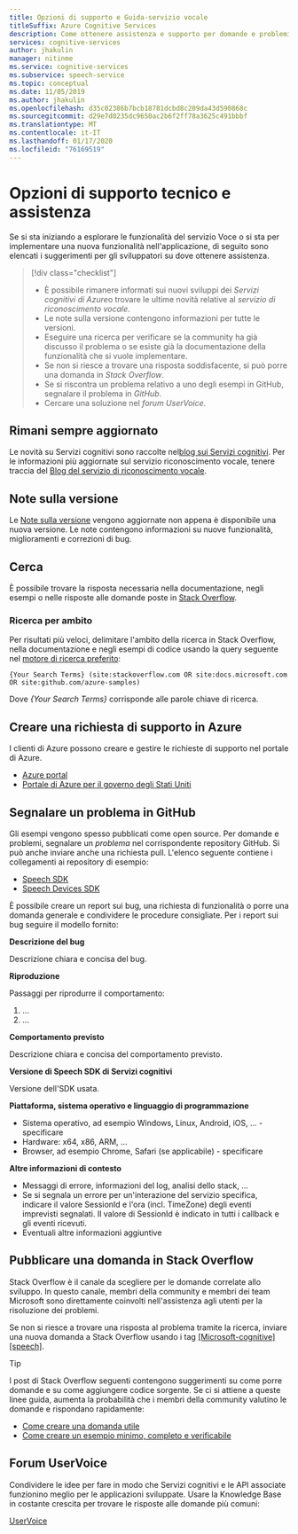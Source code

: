 ```yaml
---
title: Opzioni di supporto e Guida-servizio vocale
titleSuffix: Azure Cognitive Services
description: Come ottenere assistenza e supporto per domande e problemi quando si creano applicazioni che si integrano con il servizio di riconoscimento vocale
services: cognitive-services
author: jhakulin
manager: nitinme
ms.service: cognitive-services
ms.subservice: speech-service
ms.topic: conceptual
ms.date: 11/05/2019
ms.author: jhakulin
ms.openlocfilehash: d35c02386b7bcb18781dcbd8c209da43d590868c
ms.sourcegitcommit: d29e7d0235dc9650ac2b6f2ff78a3625c491bbbf
ms.translationtype: MT
ms.contentlocale: it-IT
ms.lasthandoff: 01/17/2020
ms.locfileid: "76169519"
---
```

# <a name="support-and-help-options"></a>Opzioni di supporto tecnico e assistenza

Se si sta iniziando a esplorare le funzionalità del servizio Voce o si sta per implementare una nuova funzionalità nell'applicazione, di seguito sono elencati i suggerimenti per gli sviluppatori su dove ottenere assistenza.

> [!div class="checklist"]
> * È possibile rimanere informati sui nuovi sviluppi dei *Servizi cognitivi di Azure*o trovare le ultime novità relative al *servizio di riconoscimento vocale*.
> * Le note sulla versione contengono informazioni per tutte le versioni.
> * Eseguire una ricerca per verificare se la community ha già discusso il problema o se esiste già la documentazione della funzionalità che si vuole implementare.
> * Se non si riesce a trovare una risposta soddisfacente, si può porre una domanda in *Stack Overflow*.
> * Se si riscontra un problema relativo a uno degli esempi in GitHub, segnalare il problema in *GitHub*.
> * Cercare una soluzione nel *forum UserVoice*.

## <a name="stay-informed"></a>Rimani sempre aggiornato

Le novità su Servizi cognitivi sono raccolte nel[blog sui Servizi cognitivi](https://azure.microsoft.com/blog/topics/cognitive-services/). Per le informazioni più aggiornate sul servizio riconoscimento vocale, tenere traccia del [Blog del servizio di riconoscimento vocale](https://azure.microsoft.com/blog/tag/speech-service/).

## <a name="release-notes"></a>Note sulla versione

Le [Note sulla versione](https://aka.ms/csspeech/whatsnew) vengono aggiornate non appena è disponibile una nuova versione. Le note contengono informazioni su nuove funzionalità, miglioramenti e correzioni di bug.

## <a name="search"></a>Cerca

È possibile trovare la risposta necessaria nella documentazione, negli esempi o nelle risposte alle domande poste in [Stack Overflow](https://www.stackoverflow.com).

### <a name="scoped-search"></a>Ricerca per ambito

Per risultati più veloci, delimitare l'ambito della ricerca in Stack Overflow, nella documentazione e negli esempi di codice usando la query seguente nel [motore di ricerca preferito](https://bing.com):

```
{Your Search Terms} (site:stackoverflow.com OR site:docs.microsoft.com OR site:github.com/azure-samples)
```

Dove *{Your Search Terms}* corrisponde alle parole chiave di ricerca.

## <a name="create-an-azure-support-request"></a>Creare una richiesta di supporto in Azure

I clienti di Azure possono creare e gestire le richieste di supporto nel portale di Azure.

* [Azure portal](https://ms.portal.azure.com/#blade/Microsoft_Azure_Support/HelpAndSupportBlade/overview)
* [Portale di Azure per il governo degli Stati Uniti](https://portal.azure.us)

## <a name="create-a-github-issue"></a>Segnalare un problema in GitHub

Gli esempi vengono spesso pubblicati come open source. Per domande e problemi, segnalare un *problema* nel corrispondente repository GitHub. Si può anche inviare anche una richiesta pull. L'elenco seguente contiene i collegamenti ai repository di esempio:

* [Speech SDK](https://github.com/Azure-Samples/cognitive-services-speech-sdk/issues)
* [Speech Devices SDK](https://github.com/Azure-Samples/Cognitive-Services-Speech-Devices-SDK/issues)

È possibile creare un report sui bug, una richiesta di funzionalità o porre una domanda generale e condividere le procedure consigliate. Per i report sui bug seguire il modello fornito:

**Descrizione del bug**

Descrizione chiara e concisa del bug.

**Riproduzione**

Passaggi per riprodurre il comportamento:
1. ...
2. ...

**Comportamento previsto**

Descrizione chiara e concisa del comportamento previsto.

**Versione di Speech SDK di Servizi cognitivi**

Versione dell'SDK usata.

**Piattaforma, sistema operativo e linguaggio di programmazione**

 - Sistema operativo, ad esempio Windows, Linux, Android, iOS, ... - specificare
 - Hardware: x64, x86, ARM, ...
 - Browser, ad esempio Chrome, Safari (se applicabile) - specificare

**Altre informazioni di contesto**

 - Messaggi di errore, informazioni del log, analisi dello stack, ...
 - Se si segnala un errore per un'interazione del servizio specifica, indicare il valore SessionId e l'ora (incl. TimeZone) degli eventi imprevisti segnalati. Il valore di SessionId è indicato in tutti i callback e gli eventi ricevuti.
 - Eventuali altre informazioni aggiuntive

## <a name="post-a-question-to-stack-overflow"></a>Pubblicare una domanda in Stack Overflow

Stack Overflow è il canale da scegliere per le domande correlate allo sviluppo. In questo canale, membri della community e membri dei team Microsoft sono direttamente coinvolti nell'assistenza agli utenti per la risoluzione dei problemi.

Se non si riesce a trovare una risposta al problema tramite la ricerca, inviare una nuova domanda a Stack Overflow usando i tag [\[Microsoft-cognitive\]\[speech\]](https://stackoverflow.com/questions/tagged/microsoft-cognitive+speech).

> [!TIP]
> I post di Stack Overflow seguenti contengono suggerimenti su come porre domande e su come aggiungere codice sorgente. Se ci si attiene a queste linee guida, aumenta la probabilità che i membri della community valutino le domande e rispondano rapidamente:  
> * [Come creare una domanda utile](https://stackoverflow.com/help/how-to-ask)
> * [Come creare un esempio minimo, completo e verificabile](https://stackoverflow.com/help/mcve)

## <a name="uservoice-forum"></a>Forum UserVoice

Condividere le idee per fare in modo che Servizi cognitivi e le API associate funzionino meglio per le applicazioni sviluppate. Usare la Knowledge Base in costante crescita per trovare le risposte alle domande più comuni:

[UserVoice](https://cognitive.uservoice.com/)
